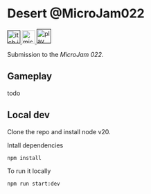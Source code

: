# Desert @MicroJam022

<a href="">
  <img src="https://github.com/user-attachments/assets/259eb251-38ed-4a30-b65f-3e061338ab80" width="30px" alt="itch.io" />
</a>

<a href="https://www.microgamejam.com/">
  <img src="https://lh5.googleusercontent.com/90Qi5WAPgFPOBNcxjW7-W7ZMW9zG6LeWxa2REJpVnJlOz6KBixn4B-VG6_KK7dVJtk2K-ntxdnwGi2s7ocp_eTs=w16383" width="30px" alt="microjam" />
</a>

<a href="">
  <img src="https://github.com/user-attachments/assets/865cf62a-7d87-478d-8a61-1b796e26b168" width="33px" alt="play" />
</a>
<br>

Submission to the _MicroJam 022_.

## Gameplay

todo

## Local dev

Clone the repo and install node v20.<br>

Intall dependencies
```
npm install
```

To run it locally
```
npm run start:dev
```
